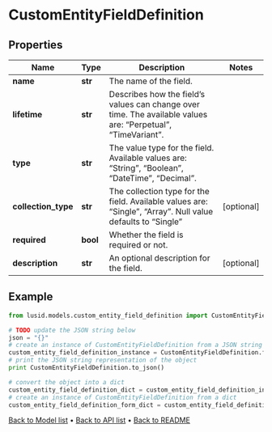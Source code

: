 # CustomEntityFieldDefinition


## Properties
Name | Type | Description | Notes
------------ | ------------- | ------------- | -------------
**name** | **str** | The name of the field. | 
**lifetime** | **str** | Describes how the field’s values can change over time. The available values are: “Perpetual”, “TimeVariant”. | 
**type** | **str** | The value type for the field. Available values are: “String”, “Boolean”, “DateTime”, “Decimal”. | 
**collection_type** | **str** | The collection type for the field. Available values are: “Single”, “Array”. Null value defaults to “Single” | [optional] 
**required** | **bool** | Whether the field is required or not. | 
**description** | **str** | An optional description for the field. | [optional] 

## Example

```python
from lusid.models.custom_entity_field_definition import CustomEntityFieldDefinition

# TODO update the JSON string below
json = "{}"
# create an instance of CustomEntityFieldDefinition from a JSON string
custom_entity_field_definition_instance = CustomEntityFieldDefinition.from_json(json)
# print the JSON string representation of the object
print CustomEntityFieldDefinition.to_json()

# convert the object into a dict
custom_entity_field_definition_dict = custom_entity_field_definition_instance.to_dict()
# create an instance of CustomEntityFieldDefinition from a dict
custom_entity_field_definition_form_dict = custom_entity_field_definition.from_dict(custom_entity_field_definition_dict)
```
[Back to Model list](../README.md#documentation-for-models) &#8226; [Back to API list](../README.md#documentation-for-api-endpoints) &#8226; [Back to README](../README.md)


